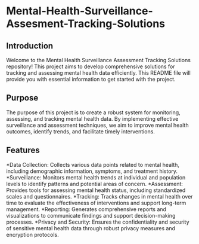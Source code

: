 # Mental-Health-Surveillance-Assesment-Tracking-Solutions
## Introduction
Welcome to the Mental Health Surveillance Assessment Tracking Solutions repository! This project aims to develop comprehensive solutions for tracking and assessing mental health data efficiently. This README file will provide you with essential information to get started with the project.

## Purpose
The purpose of this project is to create a robust system for monitoring, assessing, and tracking mental health data. By implementing effective surveillance and assessment techniques, we aim to improve mental health outcomes, identify trends, and facilitate timely interventions.

## Features
*Data Collection: Collects various data points related to mental health, including demographic information, symptoms, and treatment history.
*Surveillance: Monitors mental health trends at individual and population levels to identify patterns and potential areas of concern.
*Assessment: Provides tools for assessing mental health status, including standardized scales and questionnaires.
*Tracking: Tracks changes in mental health over time to evaluate the effectiveness of interventions and support long-term management.
*Reporting: Generates comprehensive reports and visualizations to communicate findings and support decision-making processes.
*Privacy and Security: Ensures the confidentiality and security of sensitive mental health data through robust privacy measures and encryption protocols.


